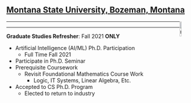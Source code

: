 ## [Montana State University, Bozeman, Montana](https://www.montana.edu)

<img src="images/msu_logo.png" alt="msu_logo" style="width:10%; float: right;">

---

---

**Graduate Studies Refresher**: Fall 2021 **ONLY**

- Artificial Intelligence (AI/ML) Ph.D. Participation
  - Full Time Fall 2021
- Participate in Ph.D. Seminar
- Prerequisite Coursework
  - Revisit Foundational Mathematics Course Work
    - Logic, IT Systems, Linear Algebra, Etc.
- Accepted to CS Ph.D. Program
  - Elected to return to industry
